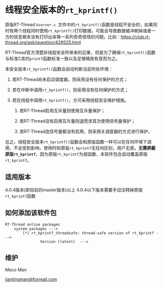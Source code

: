 # 线程安全版本的`rt_kprintf()`

原版RT-Thread `kserver.c `文件中的`rt_kprintf()`函数是线程不安全的，如果同时有两个线程同时使用`rt_kprintf()`打印数据，可能会导致数据被冲刷掉或者一方的信息根本没有打印出来等一系列奇奇怪怪的问题。比如：https://club.rt-thread.org/ask/question/429525.html

RT-Thread官方清楚非线程安全所带来的后果，但是为了确保`rt_kprintf()`函数与标准C库的`printf`函数标准一致以及足够精炼有意而为之。

本安全版本`rt_kprintf()`函数会自动判断当前所处环境：

1. 若RT-Thread尚未启动调度器，则采用没有任何保护的方式；

2. 若在中断中调用`rt_kprintf()`，则采用没有任何保护的方式；

3. 若在线程中调用`rt_kprintf()`，方可采用线程安全保护措施。

   1) 若RT-Thread启用互斥量则使用互斥量保护；

   2) 若RT-Thread没有启用互斥量则退而求其次使用信号量保护；

   3) 若RT-Thread连信号量都没有启用，则采用关调度器的方式进行保护。

总之，线程安全版本`rt_kprintf()`函数会和原版函数一样可以在任何环境下调用，不会受到影响，使用时和原版`rt_kprintf`无任何区别，用户无感。**无需屏蔽原版`rt_kprintf`**，因为原版`rt_kprintf`为弱函数，本软件包会自动覆盖原版`rt_kprintf`。


## 适用版本
4.0.4版本(即目前的master版本)以上
4.0.4以下版本需要手动注释掉原版`rt_kprintf`函数


## 如何添加该软件包

```
RT-Thread online packages
    system packages --->
        [*] rt_kprintf_threadsafe: thread-safe version of rt_kprintf --->
                Version (latest)  --->
```




## 维护

Meco Man

jiantingman@foxmail.com
